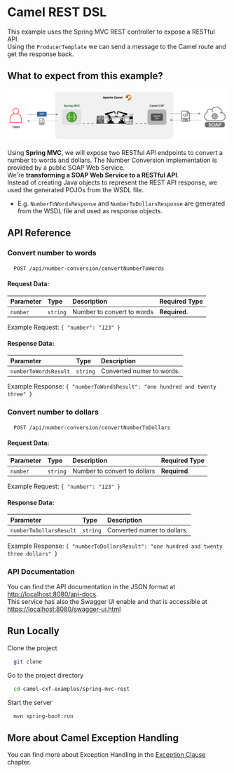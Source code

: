 # Camel REST DSL
This example uses the Spring MVC REST controller to expose a RESTful API.<br>
Using the `ProducerTemplate` we can send a message to the Camel route and get the response back.<br>

## What to expect from this example?

<img alt="img.png" src="docs/REST_SpringMVC.png" style="width:800px;"/>

Using **Spring MVC**, we will expose two RESTful API endpoints to convert a number to words and dollars.
The Number Conversion implementation is provided by a public SOAP Web Service.<br>
We're **transforming a SOAP Web Service to a RESTful API**.<br>
Instead of creating Java objects to represent the REST API response, we used the generated POJOs from the WSDL file.<br>
- E.g. `NumberToWordsResponse` and `NumberToDollarsResponse` are generated from the WSDL file and
  used as response objects.

## API Reference

### Convert number to words

```http
  POST /api/number-conversion/convertNumberToWords
```
#### Request Data:

| Parameter | Type     | Description                  | Required Type   |
| :-------- | :------- |:-----------------------------|:----------------|
| `number`  | `string` | Number to convert to words   |**Required**.    |

Example Request:
`
{
"number": "123"
}
`
#### Response Data:
| Parameter             | Type     | Description               |
|:----------------------| :------- |:--------------------------|
| `numberToWordsResult` | `string` | Converted numer to words. |

Example Response:
`
{
"numberToWordsResult": "one hundred and twenty three"
}
`

### Convert number to dollars

```http
  POST /api/number-conversion/convertNumberToDollars
```
#### Request Data:

| Parameter | Type     | Description                  | Required Type   |
| :-------- | :------- |:-----------------------------|:----------------|
| `number`  | `string` | Number to convert to dollars |**Required**.    |

Example Request:
`
{
"number": "123"
}
`
#### Response Data:
| Parameter              | Type     | Description                 |
|:-----------------------| :------- |:----------------------------|
| `numberToDollarsResult`| `string` | Converted numer to dollars. |

Example Response:
`
{
"numberToDollarsResult": "one hundred and twenty three dollars"
}
`

### API Documentation

You can find the API documentation in the JSON format at
[http://localhost:8080/api-docs](http://localhost:8080/api-docs).<br>
This service has also the Swagger UI enable and that is accessible at [https://localhost:8080/swagger-ui.html](https://localhost:8080/swagger-ui.html)

## Run Locally

Clone the project

```bash
  git clone
```

Go to the project directory

```bash
  cd camel-cxf-examples/spring-mvc-rest
```

Start the server

```bash
  mvn spring-boot:run
```




## More about Camel Exception Handling

You can find more about Exception Handling in the [Exception Clause ](https://arc.net/l/quote/vbvfntgf) chapter.
